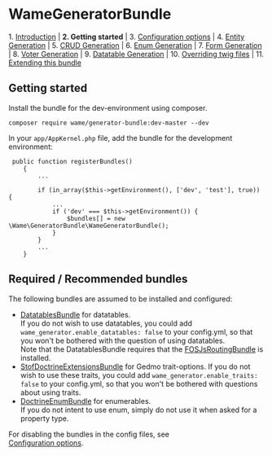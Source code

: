 WameGeneratorBundle
=====================

1\.  [Introduction](1_introduction.md#wamegeneratorbundle)
| **2.  Getting started**
| 3.  [Configuration options](3_configuration.md#wamegeneratorbundle)
| 4.  [Entity Generation](4_entity_generation.md#wamegeneratorbundle)
| 5.  [CRUD Generation](5_crud_generation.md#wamegeneratorbundle)
| 6.  [Enum Generation](6_enum_generation.md#wamegeneratorbundle)
| 7.  [Form Generation](7_form_generation.md#wamegeneratorbundle)
| 8.  [Voter Generation](8_voter_generation.md#wamegeneratorbundle)
| 9.  [Datatable Generation](9_datatable_generation.md#wamegeneratorbundle)
| 10. [Overriding twig files](10_overriding_twig.md#wamegeneratorbundle)
| 11. [Extending this bundle](11_extending_bundle.md#wamegeneratorbundle)


## Getting started
Install the bundle for the dev-environment using composer.

    composer require wame/generator-bundle:dev-master --dev
    
In your `app/AppKernel.php` file, add the bundle for the development environment:

     public function registerBundles()
        {
            ...
            
            if (in_array($this->getEnvironment(), ['dev', 'test'], true)) {
                ...
                if ('dev' === $this->getEnvironment()) {
                    $bundles[] = new \Wame\GeneratorBundle\WameGeneratorBundle();
                }
            }
            ...
        }


## Required / Recommended bundles

The following bundles are assumed to be installed and configured:
- [DatatablesBundle](https://github.com/stwe/DatatablesBundle)
for datatables.  
If you do not wish to use datatables, you could add 
`wame_generator.enable_datatables: false` to your config.yml, so
that you won't be bothered with the question of using datatables.  
Note that the DatatablesBundle requires that the [FOSJsRoutingBundle](https://symfony.com/doc/master/bundles/FOSJsRoutingBundle/installation.html)
is installed.
- [StofDoctrineExtensionsBundle](http://symfony.com/doc/master/bundles/StofDoctrineExtensionsBundle/index.html)
for Gedmo trait-options. 
If you do not wish to use these traits, you could add
`wame_generator.enable_traits: false` to your config.yml, so
that you won't be bothered with questions about using traits.
- [DoctrineEnumBundle](https://github.com/fre5h/DoctrineEnumBundle)
 for enumerables.  
 If you do not intent to use enum, simply do not use it when asked for a
 property type.

For disabling the bundles in the config files, see  
[Configuration options](3_configuration.md#wamegeneratorbundle).